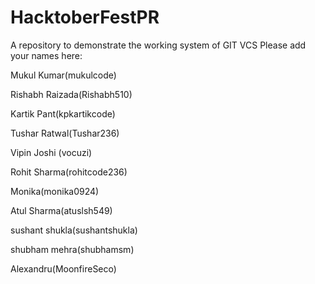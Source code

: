 # HacktoberFestPR
A repository to demonstrate the working system of GIT VCS
Please add your names here:

Mukul Kumar(mukulcode)

Rishabh Raizada(Rishabh510)

Kartik Pant(kpkartikcode)

Tushar Ratwal(Tushar236)

Vipin Joshi (vocuzi)

Rohit Sharma(rohitcode236)

Monika(monika0924)

Atul Sharma(atuslsh549)

sushant shukla(sushantshukla)

shubham mehra(shubhamsm)

Alexandru(MoonfireSeco)
